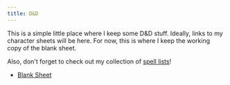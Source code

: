 ```yaml
---
title: D&D
---
```


This is a simple little place where I keep some D&D stuff.  Ideally,
links to my character sheets will be here.  For now, this is where I
keep the working copy of the blank sheet.

Also, don't forget to check out my collection of [spell lists]!

[spell lists]:  spell_lists/index.html

*   [Blank Sheet](blank/index.html)

